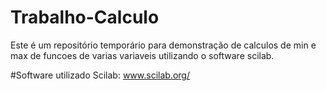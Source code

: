 # Trabalho-Calculo
Este é um repositório temporário para demonstração de calculos de min e max de funcoes de varias variaveis utilizando o software scilab.

#Software utilizado
Scilab: www.scilab.org/
